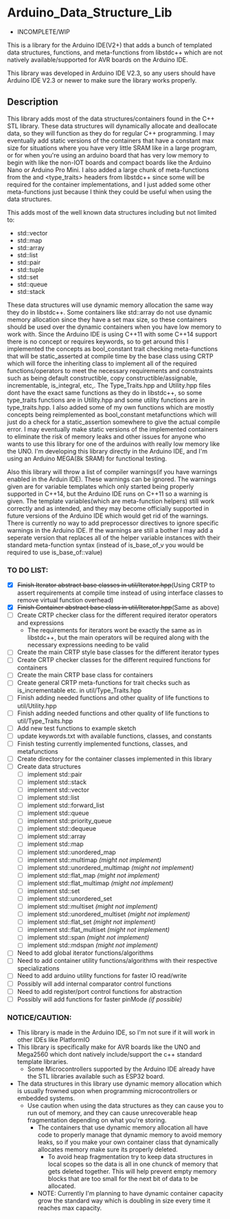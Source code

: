 # Arduino_Data_Structure_Lib

- INCOMPLETE/WIP

This is a library for the Arduino IDE(V2+) that adds a bunch of templated data structures, functions, and meta-functions from libstdc++ which are not natively available/supported for AVR boards on the Arduino IDE.

This library was developed in Arduino IDE V2.3, so any users should have Arduino IDE V2.3 or newer to make sure the library works properly.

## Description

This library adds most of the data structures/containers found in the C++ STL library. These data structures will dynamically allocate and deallocate data, so they will function as they do for regular C++ 
programming. I may eventually add static versions of the containers that have a constant max size for situations where you have very little SRAM like in a large program, or for when you're using an arduino
board that has very low memory to begin with like the non-IOT boards and compact boards like the Arduino Nano or Arduino Pro Mini. I also added a large chunk of meta-functions from the <utility> and <type_traits>
headers from libstdc++ since some will be required for the container implementations, and I just added some other meta-functions just because I think they could be useful when using the data structures.

This adds most of the well known data structures including but not limited to:
  - std::vector
  - std::map
  - std::array
  - std::list
  - std::pair
  - std::tuple
  - std::set
  - std::queue
  - std::stack

These data structures will use dynamic memory allocation the same way they do in libstdc++. Some containers like std::array do not use dynamic memory allocation since they have a set max size, so these containers
should be used over the dynamic containers when you have low memory to work with. Since the Arduino IDE is using C++11 with some C++14 support there is no concept or requires keywords, so to get around this I
implemented the concepts as bool_constant trait checking meta-functions that will be static_asserted at compile time by the base class using CRTP which will force the inheriting class to implement all of the 
required functions/operators to meet the necessary requirements and constraints such as being default constructible, copy constructible/assignable, incrementable, is_integral, etc,. The Type_Traits.hpp and 
Utility.hpp files dont have the exact same functions as they do in libstdc++, so some type_traits functions are in Utility.hpp and some utility functions are in type_traits.hpp. I also added some of my own 
functions which are mostly concepts being reimplemented as bool_constant metafunctions which will just do a check for a static_assertion somewhere to give the actual compile error. I may eventually make static 
versions of the implemented containers to eliminate the risk of memory leaks and other issues for anyone who wants to use this library for one of the arduinos with really low memory like the UNO. I'm developing 
this library directly in the Arduino IDE, and I'm using an Arduino MEGA(8k SRAM) for functional testing.


Also this library will throw a list of compiler warnings(if you have warnings enabled in the Arduin IDE). These warnings can be ignored. The warnings given are for variable templates which only started being
properly supported in C++14, but the Arduino IDE runs on C++11 so a warning is given. The template variables(which are meta-function helpers) still work correctly and as intended, and they may become officially
supported in future versions of the Arduino IDE which would get rid of the warnings. There is currently no way to add preprocessor directives to ignore specific warnings in the Arduino IDE. If the warnings are
still a bother I may add a seperate version that replaces all of the helper variable instances with their standard meta-function syntax (instead of is_base_of_v<T> you would be required to use is_base_of<T>::value)

### TO DO LIST:
- [X] ~~Finish Iterator abstract base classes in util/Iterator.hpp~~(Using CRTP to assert requirements at compile time instead of using interface classes to remove virtual function overhead)
- [X] ~~Finish Container abstract base class in util/Iterator.hpp~~(Same as above)
- [ ] Create CRTP checker class for the different required iterator operators and expressions
    + The requirements for iterators wont be exactly the same as in libstdc++, but the main operators will be required along with the necessary expressions needing to be valid
- [ ] Create the main CRTP style base classes for the different iterator types
- [ ] Create CRTP checker classes for the different required functions for containers
- [ ] Create the main CRTP base class for containers
- [ ] Create general CRTP meta-functions for trait checks such as is_incrementable etc. in util/Type_Traits.hpp
- [ ] Finish adding needed functions and other quality of life functions to util/Utility.hpp
- [ ] Finish adding needed functions and other quality of life functions to util/Type_Traits.hpp
- [ ] Add new test functions to example sketch
- [ ] update keywords.txt with available functions, classes, and constants
- [ ] Finish testing currently implemented functions, classes, and metafunctions
- [ ] Create directory for the container classes implemented in this library
- [ ] Create data structures
    - [ ] implement std::pair
    - [ ] implement std::stack
    - [ ] implement std::vector
    - [ ] implement std::list
    - [ ] implement std::forward_list
    - [ ] implement std::queue
    - [ ] implement std::priority_queue
    - [ ] implement std::dequeue
    - [ ] implement std::array
    - [ ] implement std::map
    - [ ] implement std::unordered_map
    - [ ] implement std::multimap _(might not implement)_
    - [ ] implement std::unordered_multimap _(might not implement)_
    - [ ] implement std::flat_map _(might not implement)_
    - [ ] implement std::flat_multimap _(might not implement)_
    - [ ] implement std::set
    - [ ] implement std::unordered_set
    - [ ] implement std::multiset _(might not implement)_
    - [ ] implement std::unordered_multiset _(might not implement)_
    - [ ] implement std::flat_set _(might not implement)_
    - [ ] implement std::flat_multiset _(might not implement)_
    - [ ] implement std::span _(might not implement)_
    - [ ] implement std::mdspan _(might not implement)_
- [ ] Need to add global iterator functions/algorithms
- [ ] Need to add container utility functions/algorithms with their respective specializations
- [ ] Need to add arduino utility functions for faster IO read/write
- [ ] Possibly will add internal comparator control functions
- [ ] Need to add register/port control functions for abstraction
- [ ] Possibly will add functions for faster pinMode _(if possible)_

### NOTICE/CAUTION:
* This library is made in the Arduino IDE, so I'm not sure if it will work in other IDEs like PlatformIO
* This library is specifically make for AVR boards like the UNO and Mega2560 which dont natively include/support the c++ standard template libraries.
  - Some Microcontrollers supported by the Arduino IDE already have the STL libraries available such as ESP32 board.
* The data structures in this library use dynamic memory allocation which is usually frowned upon when programming microcontrollers or embedded systems.
  - Use caution when using the data structures as they can cause you to run out of memory, and they can cause unrecoverable heap fragmentation depending on what you're storing.
    - The containers that use dynamic memory allocation all have code to properly manage that dynamic memory to avoid memory leaks, so if you make your own container class that dynamically allocates memory make sure its properly deleted.
      - To avoid heap fragmentation try to keep data structures in local scopes so the data is all in one chunck of memory that gets deleted together. This will help prevent empty memory blocks that are too small for the next bit of data to be allocated.
    - NOTE: Currently I'm planning to have dynamic container capacity grow the standard way which is doubling in size every time it reaches max capacity.
